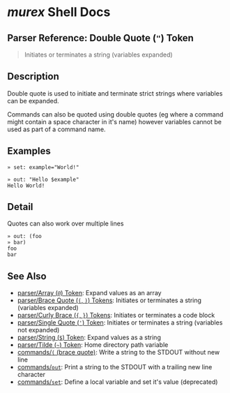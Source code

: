 # _murex_ Shell Docs

## Parser Reference: Double Quote (`"`) Token

> Initiates or terminates a string (variables expanded)

## Description

Double quote is used to initiate and terminate strict strings where variables
can be expanded.

Commands can also be quoted using double quotes (eg where a command might
contain a space character in it's name) however variables cannot be used as
part of a command name.

## Examples

    » set: example="World!"
    
    » out: "Hello $example"
    Hello World!

## Detail

Quotes can also work over multiple lines

    » out: (foo
    » bar)
    foo
    bar

## See Also

* [parser/Array (`@`) Token](../parser/array.md):
  Expand values as an array
* [parser/Brace Quote (`(`, `)`) Tokens](../parser/brace-quote.md):
  Initiates or terminates a string (variables expanded)
* [parser/Curly Brace (`{`, `}`) Tokens](../parser/curly-brace.md):
  Initiates or terminates a code block
* [parser/Single Quote (`'`) Token](../parser/single-quote.md):
  Initiates or terminates a string (variables not expanded)
* [parser/String (`$`) Token](../parser/string.md):
  Expand values as a string
* [parser/Tilde (`~`) Token](../parser/tilde.md):
  Home directory path variable
* [commands/`(` (brace quote)](../commands/brace-quote.md):
  Write a string to the STDOUT without new line
* [commands/`out`](../commands/out.md):
  Print a string to the STDOUT with a trailing new line character
* [commands/`set`](../commands/set.md):
  Define a local variable and set it's value (deprecated)